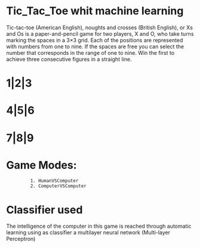 # Tic_Tac_Toe whit machine learning
Tic-tac-toe (American English), noughts and crosses (British English), or Xs and Os is a paper-and-pencil game for two players, X and O, who take turns marking the spaces  in a 3×3 grid. Each of the positions are represented with numbers from one to nine. If the spaces are free you can select the number that corresponds in the range of one to nine. Win the first to achieve three consecutive figures in a straight line.
 # 1|2|3 
 # 4|5|6
 # 7|8|9
# Game Modes:
             1. HumanVSComputer
             2. ComputerVSComputer

# Classifier used
The intelligence of the computer in this game is reached through automatic learning using as classifier a multilayer neural network (Multi-layer Perceptron)
  
